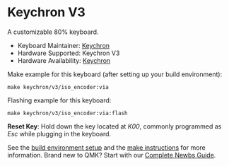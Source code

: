 # Keychron V3

A customizable 80% keyboard.

* Keyboard Maintainer: [Keychron](https://github.com/keychron)
* Hardware Supported: Keychron V3
* Hardware Availability: [Keychron](https://www.keychron.com)

Make example for this keyboard (after setting up your build environment):

    make keychron/v3/iso_encoder:via

Flashing example for this keyboard:

    make keychron/v3/iso_encoder:via:flash

**Reset Key**: Hold down the key located at *K00*, commonly programmed as *Esc* while plugging in the keyboard.

See the [build environment setup](https://docs.qmk.fm/#/getting_started_build_tools) and the [make instructions](https://docs.qmk.fm/#/getting_started_make_guide) for more information. Brand new to QMK? Start with our [Complete Newbs Guide](https://docs.qmk.fm/#/newbs).
